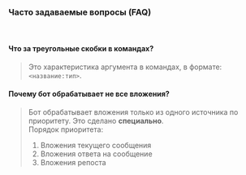 ### **Часто задаваемые вопросы (FAQ)**
<br>


#### Что за треугольные скобки в командах?
> Это характеристика аргумента в командах, в формате: `<название:тип>`.


#### Почему бот обрабатывает не все вложения?
> Бот обрабатывает вложения только из одного источника по приоритету. Это сделано **специально**. \
> Порядок приоритета:
>   1. Вложения текущего сообщения
>   2. Вложения ответа на сообщение
>   3. Вложения репоста

